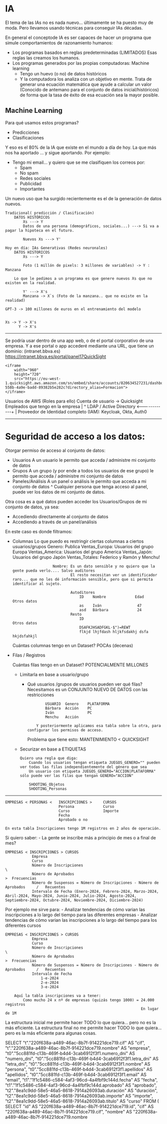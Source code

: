 
# IA

El tema de las IAs no es nada nuevo... últimamente se ha puesto muy de moda.
Pero llevamos usando técnicas para conseguir IAs décadas.

En general el conceptode IA es ser capaces de hacer un programa que simule comportamientos de razonamiento humanos:
- Los programas basados en reglas predeterminadas (LIMITADOS)
  Esas reglas las creamos los humanos. 
- Los programas generados por las propias computadoras: Machine learning
    - Tengo un huevo (o no) de datos históricos 
    - Y la computadora los analiza con un objetivo en mente.
        Trata de generar una ecuación matemática que ayude a calcular un valor (Conocido de antemano para el conjunto de datos inicial/históricos) de forma que la tasa de éxito de esa ecuación sea la mayor posible.

## Machine Learning

Para qué usamos estos programas?
- Predicciones
- Clasificaciones

Y eso es el 80% de la IA que existe en el mundo a día de hoy.
La que más nos ha aportado ... y sigue aportando.
Por ejemplo:
- Tengo mi email... y quiero que se me clasifiquen los correos por:
    - Spam
    - No spam
    - Redes sociales
    - Publicidad
    - Importantes

Un nuevo uso que ha surgido recientemente es el de la generación de datos nuevos.

    Tradicional( predicción / Clasificación)
        DATOS HISTÓRICOS 
            Xs ---> Y
            Datos de una persona (demográficos, sociales...) ---> Si va a pagar la hipoteca en el futuro.

            Nuevos Xs ---> Y'

    Hoy en día: IAs Generativas (Redes neuronales)
        DATOS HISTORICOS
            Xs ---> Y
        
            Foto (1 millón de pixels: 3 millones de variables) -> Y : Manzana

        Lo que le pedimos a un programa es que genere nuevos Xs que no existen en la realidad.

            Y' ---> X's
            Manzana -> X`s (Foto de la manzana.. que no existe en la realidad)

    GPT-3 -> 100 millones de euros en el entrenamiento del modelo


    Xs -> Y -> X's
          Y -> X's


-----

Se podría usar dentro de una app web, o de el portal corporativo de una empresa.
Y a ese portal o app accederé mediante una URL, que tiene un dominio: (intranet.bbva.es)
https://intranet.bbva.es/portal/panel17QuickSight

    <iframe
        width="960"
        height="720"
        src="https://eu-west-1.quicksight.aws.amazon.com/sn/embed/share/accounts/820634527231/dashboards/60d434a4-558b-4a9e-badd-89382b5e282c?directory_alias=Formacion">
    </iframe>


Usuarios de AWS (Roles para ello)
                Cuenta de usuario -> Quicksight
Empleados que tengo en la empresa        |   ^
    LDAP / Active Directory <------------+   |
    Proveedor de Identidad completo (IAM): Keycloak, Okta, Auth0

---

# Seguridad de acceso a los datos:

Otorgar permiso de acceso al conjunto de datos:
- Usuarios              A un usuario le permito que acceda / administre mi conjunto de datos
- Grupos                A un grupo (y por ende a todos los usuarios de ese grupo) le permito que acceda / administre mi conjunto de datos
- Paneles/Análisis      A un panel o análisis le permito que acceda a mi conjunto de datos
                        ^ Cualquier persona que tenga acceso al panel, puede ver los datos de mi conjunto de datos.

Otra cosa es a qué datos pueden acceder los Usuarios/Grupos de mi conjunto de datos, ya sea:
- Accediendo directamente al conjunto de datos
- Accediendo a través de un panel/análisis

En este caso es donde filtramos:
- Columnas              Lo que puedo es restringir ciertas columnas a ciertos usuarios/grupos
                        Genero: Publica
                        Ventas_Europa: Usuarios del grupo Europa
                        Ventas_America: Usuarios del grupo America
                        Ventas_Japón: Usuarios del grupo Japón
                        Ventas_Totales: Federico y Ramón y Menchu!

                        Nombre: Es un dato sensible y no quiero que la gente pueda verlo.... Salvo auditores
                                El resto necesitan ver un identificador raro... que no les dé información sensible, pero que si permita identificar al sujeto.

                                Autoditores
                                    ID    Nombre             Edad      Otros datos
                                    as    Iván                47
                                    asd   Bárbara             24
                                Resto
                                    ID                                          Otros datos
                                    DSAFKJHSADFGKL·$")=REWT
                                    flkjd lhjfdash hljkfsdakhj dsfa hkjdsfahkjl


    Cuántas columnas tengo en un Dataset? POCAs (decenas)

- Filas / Registros
    
    Cuántas filas tengo en un Dataset? POTENCIALMENTE MILLONES

  - Limitarla en base a usuario/grupo
      - Qué usuarios /grupos de usuarios pueden ver qué filas?
              Necesitamos es un CONJUNTO NUEVO DE DATOS con las restricciones

                    USUARIO  Genero    PLATAFORMA
                    Bárbara  Acción    PC
                    Iván               PC
                    Menchu   Acción    

                Y posteriormente aplicamos esa tabla sobre la otra, para configurar los permisos de acceso.

        Problema que tiene esto: MANTENIMIENTO < QUICKSIGHT

  - Securizar en base a ETIQUETAS

        Quiero una regla que diga:
            Cuando los usuarios tengan etiqueta JUEGOS_GENERO="" pueden ver todas las filas independientemente del género que sea
            Un usuario con etiqueta JUEGOS_GENERO="ACCION|PLATAFORMA" sólo puede ver las filas que tengan GENERO="ACCION"

            SHOOTING_Objetos
            SHOOTING_Personas


---


    EMPRESAS < PERSONAS <   INSCRIPCIONES >     CURSOS
                            Persona             Curso
                            Curso               Importe
                            Fecha
                            Aprobado o no

    En esta tabla Inscripciones tengo 1M registros en 2 años de operación.

Si quiero saber:
    - La gente se inscribe más a principio de mes o a final de mes?

    EMPRESAS < INSCRIPCIONES > CURSOS
                Empresa
                Curso
                Número de Inscripciones                                                 \
                Número de Aprobados                                                      >  Frecuencias
                Número de Suspensos = Número de Inscripciones - Número de Aprobados     /   Recuentos
                Intervalo de Fecha (Enero-2024, Febrero-2024, Marzo-2024, Abril-2024, Mayo-2024, Junio-2024, Julio-2024, Agosto-2024, Septiembre-2024, Octubre-2024, Noviembre-2024, Diciembre-2024)

Por ejemplo me sirve para:
    - Analizar tendencias de cómo varian las inscripciones a lo largo del tiempo para las diferentes empresas
    - Analizar tendencias de cómo varian las inscripciones a lo largo del tiempo para los diferentes cursos


    EMPRESAS < INSCRIPCIONES > CURSOS
                Empresa
                Curso
                Número de Inscripciones                                                 \
                Número de Aprobados                                                      >  Frecuencias
                Número de Suspensos = Número de Inscripciones - Número de Aprobados     /   Recuentos
                Intervalo de Fecha 
                    1-e-2024
                    2-e-2024
                    3-e-2024

        Aquí la tabla inscripciones va a tener:
            Como mucho 24 x nº de empresas (quizás tengo 1000) = 24.000 registros
                                                                 En lugar de 1M

La estructura inicial me permite hacer TODO lo que quiera... pero no es la más eficiente.
La estructura final no me permite hacer TODO lo que quiera... pero es la más eficiente para algunas cosas.



SELECT "t"."220f638a-a489-46ac-8b7f-914221dce719.cif" AS "cif", "t"."220f638a-a489-46ac-8b7f-914221dce719.nombre" AS "empresa", "t0"."5cc881fd-c13b-469f-b4d4-3cab6912f3f1.numero_dni" AS "numero_dni", "t0"."5cc881fd-c13b-469f-b4d4-3cab6912f3f1.letra_dni" AS "letra_dni", "t0"."5cc881fd-c13b-469f-b4d4-3cab6912f3f1.nombre" AS "persona", "t0"."5cc881fd-c13b-469f-b4d4-3cab6912f3f1.apellidos" AS "apellidos", "t0"."5cc881fd-c13b-469f-b4d4-3cab6912f3f1.email" AS "email", "t1"."1f1c5486-c584-4af3-96cd-4a4fbf9c144d.fecha" AS "fecha", "t1"."1f1c5486-c584-4af3-96cd-4a4fbf9c144d.aprobado" AS "aprobado", "t2"."8ea1c9dd-58e5-46a5-8618-7914a26093ab.duración" AS "duración", "t2"."8ea1c9dd-58e5-46a5-8618-7914a26093ab.importe" AS "importe", "t2"."8ea1c9dd-58e5-46a5-8618-7914a26093ab.titulo" AS "curso"
FROM (
SELECT "id" AS "220f638a-a489-46ac-8b7f-914221dce719.id", "cif" AS "220f638a-a489-46ac-8b7f-914221dce719.cif", "nombre" AS "220f638a-a489-46ac-8b7f-914221dce719.nombre